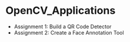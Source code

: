 # OpenCV_Applications

* Assignment 1: Build a QR Code Detector
* Assignment 2: Create a Face Annotation Tool
  
